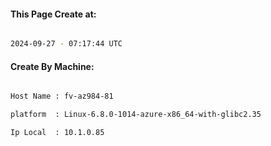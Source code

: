 
   
#### This Page Create at:

```bash

2024-09-27 - 07:17:44 UTC

```

#### Create By Machine:

```bash

Host Name : fv-az984-81

platform  : Linux-6.8.0-1014-azure-x86_64-with-glibc2.35

Ip Local  : 10.1.0.85

```

